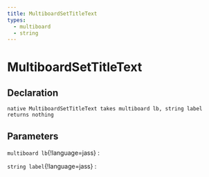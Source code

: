 ```yaml
---
title: MultiboardSetTitleText
types:
  - multiboard
  - string
---
```


# MultiboardSetTitleText

## Declaration

```jass
native MultiboardSetTitleText takes multiboard lb, string label returns nothing
```

## Parameters
`multiboard lb`{!language=jass}
: 

`string label`{!language=jass}
: 
